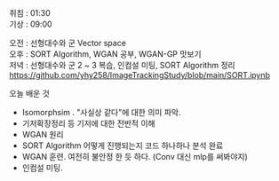 취침 : 01:30  
기상 : 09:00  
  
오전 : 선형대수와 군 Vector space  
오후 : SORT Algorithm, WGAN 공부, WGAN-GP 맛보기  
저녁 : 선형대수와 군 2 ~ 3 복습, 인컴설 미팅, SORT Algorithm 정리 https://github.com/yhy258/ImageTrackingStudy/blob/main/SORT.ipynb  
  
오늘 배운 것
- Isomorphsim . "사실상 같다"에 대한 의미 파악.
- 기저확장정리 등 기저에 대한 전반적 이해
- WGAN 원리
- SORT Algorithm 어떻게 진행되는지 코드 하나하나 분석 완료
- WGAN 훈련. 여전히 불안정 한 듯 하다. (Conv 대신 mlp를 써봐야지)
- 인컴설 미팅.
